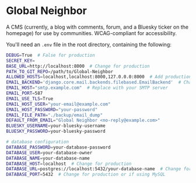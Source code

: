 # Global Neighbor

A CMS (currently, a blog with comments, forum, and a Bluesky ticker on the homepage) for use by communities. WCAG-compliant for accessibility.

You'll need an `.env` file in the root directory, containing the following:

```bash
DEBUG=True  # False for production
SECRET_KEY=
BASE_URL=http://localhost:8000  # Change for production
PATH_TO_GIT_REPO=/path/to/Global-Neighbor
ALLOWED_HOSTS=localhost,localhost:8000,127.0.0.0:8000  # Add production hosts
EMAIL_BACKEND='django.core.mail.backends.filebased.EmailBackend'  # Change filebased to smtp on production
EMAIL_HOST="smtp.example.com"  # Replace with your SMTP server
EMAIL_PORT=587
EMAIL_USE_TLS=True
EMAIL_HOST_USER="your-email@example.com"
EMAIL_HOST_PASSWORD="your-password"
EMAIL_FILE_PATH="./backup/email_dump"
DEFAULT_FROM_EMAIL="Global Neighbor <no-reply@example.com>"
BLUESKY_USERNAME=your-bluesky-username
BLUESKY_PASSWORD=your-bluesky-password

# database configuration
DATABASE_PASSWORD=your-database-password
DATABASE_USER=your-database-owner
DATABASE_NAME=your-database-name
DATABASE_HOST=localhost  # Change for production
DATABASE_URL=postgres://localhost:5432/your-database-name  # Change for production or if using MySQL
DATABASE_PORT=5432  # Change for production or if using MySQL
```
